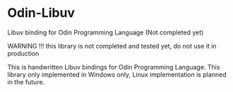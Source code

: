 # Odin-Libuv
Libuv binding for Odin Programming Language (Not completed yet)

WARNING !!! this library is not completed and tested yet, do not use it in production

This is handwritten Libuv bindings for Odin Programming Language.
This library only implemented in Windows only, Linux implementation is planned in the future.
